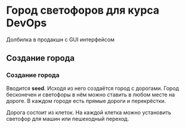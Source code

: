 # Город светофоров для курса DevOps

Долбилка в продакшн с GUI интерфейсом

## Создание города

### Создание города

Вводится **seed**. Исходя из него создаётся город с дорогами. Город бесконечен и светофоры в нём можно
ставить в любом месте на дороге. В каждом городе есть прямые дороги и перекрёстки.

Дорога состоит из клеток. На каждой клетка можно установить светофор для машин или пешеходный переход.
